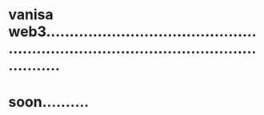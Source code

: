 # vanisa web3.............................................................................................................
# soon..........
